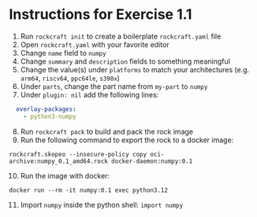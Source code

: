 # Instructions for Exercise 1.1

1. Run `rockcraft init` to create a boilerplate `rockcraft.yaml` file
2. Open `rockcraft.yaml` with your favorite editor
3. Change `name` field to `numpy`
4. Change `summary` and `description` fields to something meaningful
5. Change the value(s) under `platforms` to match your architectures (e.g. `arm64`, `riscv64`, `ppc64le`, `s390x`)
6. Under `parts`, change the part name from `my-part` to `numpy`
7. Under `plugin: nil` add the following lines: 
```yaml
  overlay-packages:
    - python3-numpy
```
8. Run `rockcraft pack` to build and pack the rock image
9. Run the following command to export the rock to a docker image:
```
rockcraft.skopeo --insecure-policy copy oci-archive:numpy_0.1_amd64.rock docker-daemon:numpy:0.1
```
10. Run the image with docker:
```
docker run --rm -it numpy:0.1 exec python3.12
```
11. Import `numpy` inside the python shell: `import numpy`
